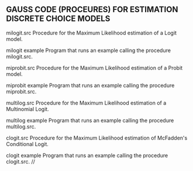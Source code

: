 GAUSS CODE (PROCEURES) FOR ESTIMATION DISCRETE CHOICE MODELS
-------------------------------------------------------------
milogit.src       Procedure for the Maximum Likelihood estimation of a Logit model.

milogit example   Program that runs an example calling the procedure milogit.src.

miprobit.src     Procedure for the Maximum Likelihood estimation of a Probit model.

miprobit example   Program that runs an example calling the procedure miprobit.src.

multilog.src     Procedure for the Maximum Likelihood estimation of a Multinomial Logit.

multilog example   Program that runs an example calling the procedure multilog.src.

clogit.src       Procedure for the Maximum Likelihood estimation of McFadden's Conditional Logit.

clogit example   Program that runs an example calling the procedure clogit.src.
//
